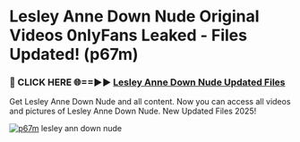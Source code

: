 # Lesley Anne Down Nude Original Videos 0nlyFans Leaked - Files Updated! (p67m)

<h3>🔴 CLICK HERE 🌐==►► <a href="https://tinyurl.com/52m3yx9h" rel="nofollow">Lesley Anne Down Nude Updated Files</a></h3>

Get Lesley Anne Down Nude and all content. Now you can access all videos and pictures of Lesley Anne Down Nude. New Updated Files 2025!

[![p67m](https://i.imgur.com/TnHtlc8.gif)](https://tinyurl.com/52m3yx9h)
lesley ann down nude